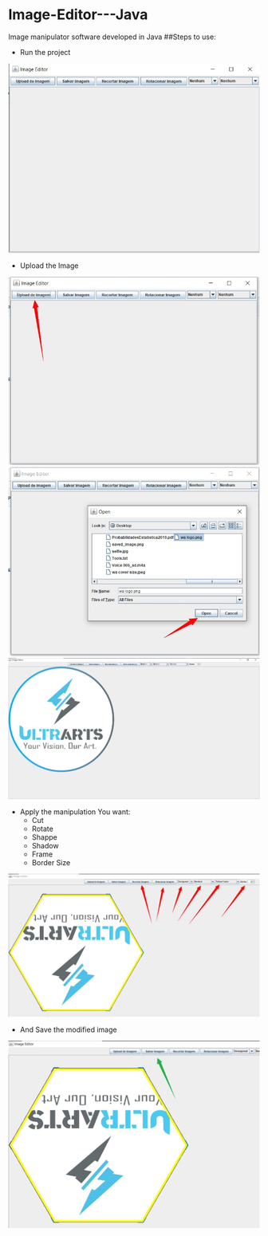 # Image-Editor---Java
Image manipulator software developed in Java
##Steps to use:
- Run the project
  
![Alt Running the project](images/1.jpeg)

- Upload the Image
  
![Alt Uploading the image](images/2.jpeg)
![Alt Uploading the image 2](images/3.jpeg)
![Alt Uploading the image 3](images/4.jpeg)

- Apply the manipulation You want:
    -  Cut
    -  Rotate
    -  Shappe
    -  Shadow
    -  Frame
    -  Border Size
     
 ![Alt Uploading the image 3](images/5.jpeg)


- And Save the modified image
  
![Alt Uploading the image 3](images/6.jpeg)
